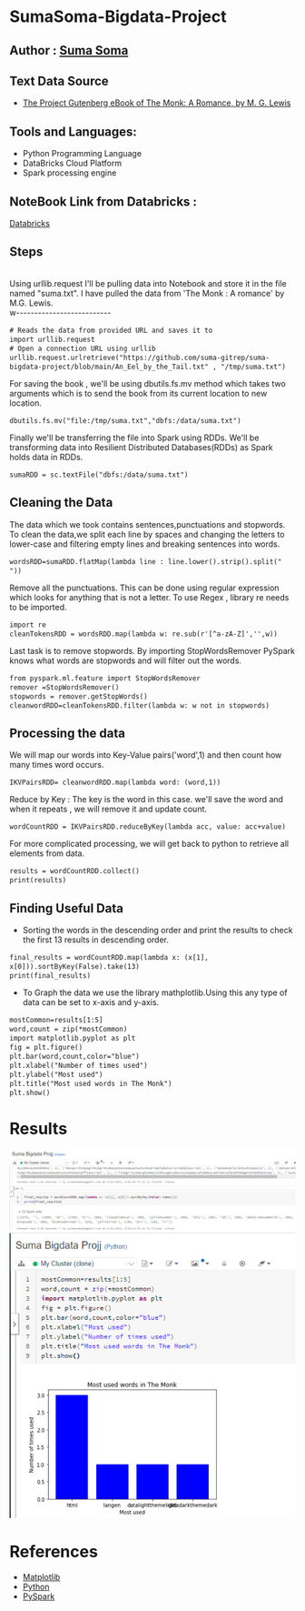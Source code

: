 # SumaSoma-Bigdata-Project

## Author : [Suma Soma](https://github.com/suma-gitrep)

## Text Data Source

- [The Project Gutenberg eBook of The Monk: A Romance, by M. G. Lewis](https://www.gutenberg.org/files/601/601-h/601-h.htm)

## Tools and Languages:

- Python Programming Language
- DataBricks Cloud Platform
- Spark processing engine

## NoteBook Link from Databricks :

[Databricks](https://community.cloud.databricks.com/?o=5582687885568786#notebook/2979601970661147/command/2979601970661160)

## Steps

<br> 
Using urllib.request I'll be pulling data into Notebook and store it in the file named "suma.txt".  I have pulled the data from 'The Monk : A romance' by M.G. Lewis.
<br>
w--------------------------

```
# Reads the data from provided URL and saves it to
import urllib.request
# Open a connection URL using urllib
urllib.request.urlretrieve("https://github.com/suma-gitrep/suma-bigdata-project/blob/main/An_Eel_by_the_Tail.txt" , "/tmp/suma.txt")

```

For saving the book , we'll be using dbutils.fs.mv method which takes two arguments which is to send the book from its current location to new location.

```
dbutils.fs.mv("file:/tmp/suma.txt","dbfs:/data/suma.txt")
```

Finally we'll be transferring the file into Spark using RDDs.
We'll be transforming data into Resilient Distributed Databases(RDDs) as Spark holds data in RDDs.

```
sumaRDD = sc.textFile("dbfs:/data/suma.txt")
```

## Cleaning the Data

The data which we took contains sentences,punctuations and stopwords. To clean the data,we split each line by spaces and changing the letters to lower-case and filtering empty lines and breaking sentences into words.

```
wordsRDD=sumaRDD.flatMap(lambda line : line.lower().strip().split(" "))
```

Remove all the punctuations. This can be done using regular expression which looks for anything that is not a letter.
To use Regex , library re needs to be imported.

```
import re
cleanTokensRDD = wordsRDD.map(lambda w: re.sub(r'[^a-zA-Z]','',w))
```

Last task is to remove stopwords. By importing StopWordsRemover PySpark knows what words are stopwords and will filter out the words.

```
from pyspark.ml.feature import StopWordsRemover
remover =StopWordsRemover()
stopwords = remover.getStopWords()
cleanwordRDD=cleanTokensRDD.filter(lambda w: w not in stopwords)
```

## Processing the data

We will map our words into Key-Value pairs('word',1) and then count how many times word occurs.

```
IKVPairsRDD= cleanwordRDD.map(lambda word: (word,1))
```

Reduce by Key : The key is the word in this case. we'll save the word and when it repeats , we will remove it and update count.

```
wordCountRDD = IKVPairsRDD.reduceByKey(lambda acc, value: acc+value)
```

For more complicated processing, we will get back to python to retrieve all elements from data.

```
results = wordCountRDD.collect()
print(results)
```

## Finding Useful Data

- Sorting the words in the descending order and print the results to check the first 13 results in descending order.

```
final_results = wordCountRDD.map(lambda x: (x[1], x[0])).sortByKey(False).take(13)
print(final_results)
```

- To Graph the data we use the library mathplotlib.Using this any type of data can be set to x-axis and y-axis.

```
mostCommon=results[1:5]
word,count = zip(*mostCommon)
import matplotlib.pyplot as plt
fig = plt.figure()
plt.bar(word,count,color="blue")
plt.xlabel("Number of times used")
plt.ylabel("Most used")
plt.title("Most used words in The Monk")
plt.show()
```

# Results

![Sorting](https://github.com/suma-gitrep/suma-bigdata-project/blob/main/Sorting.PNG)
![Results](https://github.com/suma-gitrep/suma-bigdata-project/blob/main/Charting.PNG)

# References

- [Matplotlib](https://dzone.com/articles/types-of-matplotlib-in-python)
- [Python](https://www.analyticsvidhya.com/blog/2020/02/beginner-guide-matplotlib-data-visualization-exploration-python/)
- [PySpark](https://databricks.com/glossary/pyspark)
